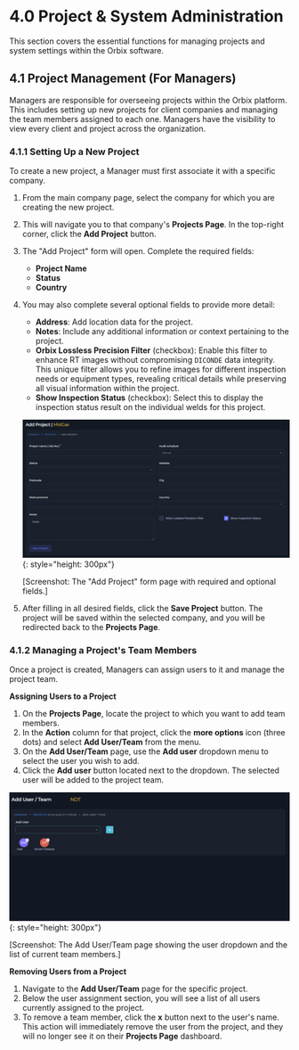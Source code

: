 # 4.0 Project & System Administration

This section covers the essential functions for managing projects and system settings within the Orbix software.

## 4.1 Project Management (For Managers)

Managers are responsible for overseeing projects within the Orbix platform. This includes setting up new projects for client companies and managing the team members assigned to each one. Managers have the visibility to view every client and project across the organization.

### 4.1.1 Setting Up a New Project

To create a new project, a Manager must first associate it with a specific company.

1.  From the main company page, select the company for which you are creating the new project.
2.  This will navigate you to that company's **Projects Page**. In the top-right corner, click the **Add Project** button.
3.  The "Add Project" form will open. Complete the required fields:
    * **Project Name**
    * **Status**
    * **Country**
4.  You may also complete several optional fields to provide more detail:
    * **Address**: Add location data for the project.
    * **Notes**: Include any additional information or context pertaining to the project.
    * **Orbix Lossless Precision Filter** (checkbox): Enable this filter to enhance RT images without compromising `DICONDE` data integrity. This unique filter allows you to refine images for different inspection needs or equipment types, revealing critical details while preserving all visual information within the project.
    * **Show Inspection Status** (checkbox): Select this to display the inspection status result on the individual welds for this project.

    ![orbix-add-project-form](../assets/orbix-add-project-form.png){: style="height: 300px"}

    [Screenshot: The "Add Project" form page with required and optional fields.]

5.  After filling in all desired fields, click the **Save Project** button. The project will be saved within the selected company, and you will be redirected back to the **Projects Page**.

### 4.1.2 Managing a Project's Team Members

Once a project is created, Managers can assign users to it and manage the project team.

**Assigning Users to a Project**

1.  On the **Projects Page**, locate the project to which you want to add team members.
2.  In the **Action** column for that project, click the **more options** icon (three dots) and select **Add User/Team** from the menu.
3.  On the **Add User/Team** page, use the **Add user** dropdown menu to select the user you wish to add.
4.  Click the **Add user** button located next to the dropdown. The selected user will be added to the project team.

![orbix-add-user-page](../assets/orbix-add-user-page.png){: style="height: 300px"}

[Screenshot: The Add User/Team page showing the user dropdown and the list of current team members.]

**Removing Users from a Project**

1.  Navigate to the **Add User/Team** page for the specific project.
2.  Below the user assignment section, you will see a list of all users currently assigned to the project.
3.  To remove a team member, click the **x** button next to the user's name. This action will immediately remove the user from the project, and they will no longer see it on their **Projects Page** dashboard.
